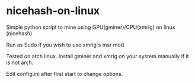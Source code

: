 # nicehash-on-linux
Simple python script to mine using GPU(gminer)/CPU(xmrig) on linux (nicehash)

Run as Sudo if you wish to use xmrig`s msr mod

Tested on arch linux. Install gminer and xmrig on your system manually if it is not arch.

Edit config.ini after first start to change options.
